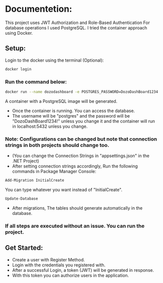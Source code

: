 # Documentetion:
This project uses JWT Authorization and Role-Based Authentication
For database operations I used PostgreSQL. I tried the container approach using Docker.
## Setup:
Login to the docker using the terminal (Optional):
```sh
docker login
```
### Run the command below:
```sh
docker run --name dozodashboard -e POSTGRES_PASSWORD=DozoDashBoard1234! -e POSTGRES_DB=DozoDashBoard -p 5432:5432 -d postgres:latest
```
A container with a PostgreSQL image will be generated.
* Once the container is running. You can access the database.
* The username will be "postgres" and the password will be "DozoDashBoard1234!" unless you change it and the container will run in localhost:5432 unless you change.
  
### Note: Configurations can be changed but note that connection strings in both projects should change too.
* (You can change the Connection Strings in "appsettings.json" in the .NET Project)
* After setting connection strings accordingly, Run the following commands in Package Manager Console:
```sh
Add-Migration InitialCreate
```
You can type whatever you want instead of "InitialCreate".
```sh
Update-Database
```
* After migrations, The tables should generate automatically in the database. 
### If all steps are executed without an issue. You can run the project.

## Get Started:
* Create a user with Register Method. 
* Login with the credentials you registered with.
* After a successful Login, a token (JWT) will be generated in response.
* With this token you can authorize users in the application.
